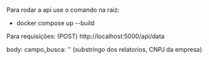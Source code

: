 Para rodar a api use o comando na raiz:
- docker compose up --build

Para requisições:
 (POST)
 http://localhost:5000/api/data

 body:
   campo_busca: '' (substringo dos relatorios, CNPJ da empresa)
   
